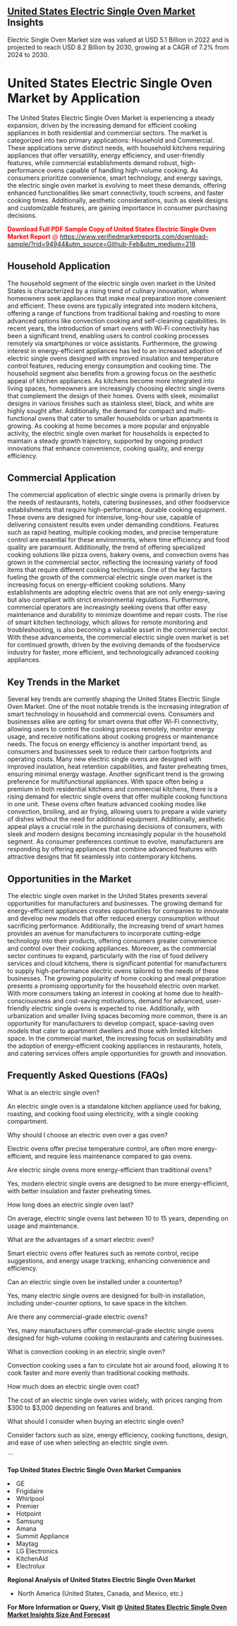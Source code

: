 <h2><a href="https://www.verifiedmarketreports.com/download-sample/?rid=94944&amp;utm_source=Github-Feb&amp;utm_medium=218" target="_blank">United States Electric Single Oven Market</a> Insights</h2><p>Electric Single Oven Market size was valued at USD 5.1 Billion in 2022 and is projected to reach USD 8.2 Billion by 2030, growing at a CAGR of 7.2% from 2024 to 2030.</p><p> <h1>United States Electric Single Oven Market by Application</h1> <p>The United States Electric Single Oven Market is experiencing a steady expansion, driven by the increasing demand for efficient cooking appliances in both residential and commercial sectors. The market is categorized into two primary applications: Household and Commercial. These applications serve distinct needs, with household kitchens requiring appliances that offer versatility, energy efficiency, and user-friendly features, while commercial establishments demand robust, high-performance ovens capable of handling high-volume cooking. As consumers prioritize convenience, smart technology, and energy savings, the electric single oven market is evolving to meet these demands, offering enhanced functionalities like smart connectivity, touch screens, and faster cooking times. Additionally, aesthetic considerations, such as sleek designs and customizable features, are gaining importance in consumer purchasing decisions. <p><span class=""><span style="color: #ff0000;"><strong>Download Full PDF Sample Copy of United States Electric Single Oven Market Report</strong> @ </span><a href="https://www.verifiedmarketreports.com/download-sample/?rid=94944&amp;utm_source=Github-Feb&amp;utm_medium=218" target="_blank">https://www.verifiedmarketreports.com/download-sample/?rid=94944&amp;utm_source=Github-Feb&amp;utm_medium=218</a></span></p></p> <h2>Household Application</h2> <p>The household segment of the electric single oven market in the United States is characterized by a rising trend of culinary innovation, where homeowners seek appliances that make meal preparation more convenient and efficient. These ovens are typically integrated into modern kitchens, offering a range of functions from traditional baking and roasting to more advanced options like convection cooking and self-cleaning capabilities. In recent years, the introduction of smart ovens with Wi-Fi connectivity has been a significant trend, enabling users to control cooking processes remotely via smartphones or voice assistants. Furthermore, the growing interest in energy-efficient appliances has led to an increased adoption of electric single ovens designed with improved insulation and temperature control features, reducing energy consumption and cooking time. The household segment also benefits from a growing focus on the aesthetic appeal of kitchen appliances. As kitchens become more integrated into living spaces, homeowners are increasingly choosing electric single ovens that complement the design of their homes. Ovens with sleek, minimalist designs in various finishes such as stainless steel, black, and white are highly sought after. Additionally, the demand for compact and multi-functional ovens that cater to smaller households or urban apartments is growing. As cooking at home becomes a more popular and enjoyable activity, the electric single oven market for households is expected to maintain a steady growth trajectory, supported by ongoing product innovations that enhance convenience, cooking quality, and energy efficiency. <h2>Commercial Application</h2> <p>The commercial application of electric single ovens is primarily driven by the needs of restaurants, hotels, catering businesses, and other foodservice establishments that require high-performance, durable cooking equipment. These ovens are designed for intensive, long-hour use, capable of delivering consistent results even under demanding conditions. Features such as rapid heating, multiple cooking modes, and precise temperature control are essential for these environments, where time efficiency and food quality are paramount. Additionally, the trend of offering specialized cooking solutions like pizza ovens, bakery ovens, and convection ovens has grown in the commercial sector, reflecting the increasing variety of food items that require different cooking techniques. One of the key factors fueling the growth of the commercial electric single oven market is the increasing focus on energy-efficient cooking solutions. Many establishments are adopting electric ovens that are not only energy-saving but also compliant with strict environmental regulations. Furthermore, commercial operators are increasingly seeking ovens that offer easy maintenance and durability to minimize downtime and repair costs. The rise of smart kitchen technology, which allows for remote monitoring and troubleshooting, is also becoming a valuable asset in the commercial sector. With these advancements, the commercial electric single oven market is set for continued growth, driven by the evolving demands of the foodservice industry for faster, more efficient, and technologically advanced cooking appliances. <h2>Key Trends in the Market</h2> <p>Several key trends are currently shaping the United States Electric Single Oven Market. One of the most notable trends is the increasing integration of smart technology in household and commercial ovens. Consumers and businesses alike are opting for smart ovens that offer Wi-Fi connectivity, allowing users to control the cooking process remotely, monitor energy usage, and receive notifications about cooking progress or maintenance needs. The focus on energy efficiency is another important trend, as consumers and businesses seek to reduce their carbon footprints and operating costs. Many new electric single ovens are designed with improved insulation, heat retention capabilities, and faster preheating times, ensuring minimal energy wastage. Another significant trend is the growing preference for multifunctional appliances. With space often being a premium in both residential kitchens and commercial kitchens, there is a rising demand for electric single ovens that offer multiple cooking functions in one unit. These ovens often feature advanced cooking modes like convection, broiling, and air frying, allowing users to prepare a wide variety of dishes without the need for additional equipment. Additionally, aesthetic appeal plays a crucial role in the purchasing decisions of consumers, with sleek and modern designs becoming increasingly popular in the household segment. As consumer preferences continue to evolve, manufacturers are responding by offering appliances that combine advanced features with attractive designs that fit seamlessly into contemporary kitchens. <h2>Opportunities in the Market</h2> <p>The electric single oven market in the United States presents several opportunities for manufacturers and businesses. The growing demand for energy-efficient appliances creates opportunities for companies to innovate and develop new models that offer reduced energy consumption without sacrificing performance. Additionally, the increasing trend of smart homes provides an avenue for manufacturers to incorporate cutting-edge technology into their products, offering consumers greater convenience and control over their cooking appliances. Moreover, as the commercial sector continues to expand, particularly with the rise of food delivery services and cloud kitchens, there is significant potential for manufacturers to supply high-performance electric ovens tailored to the needs of these businesses. The growing popularity of home cooking and meal preparation presents a promising opportunity for the household electric oven market. With more consumers taking an interest in cooking at home due to health-consciousness and cost-saving motivations, demand for advanced, user-friendly electric single ovens is expected to rise. Additionally, with urbanization and smaller living spaces becoming more common, there is an opportunity for manufacturers to develop compact, space-saving oven models that cater to apartment dwellers and those with limited kitchen space. In the commercial market, the increasing focus on sustainability and the adoption of energy-efficient cooking appliances in restaurants, hotels, and catering services offers ample opportunities for growth and innovation. <h2>Frequently Asked Questions (FAQs)</h2> <p>What is an electric single oven?</p> <p>An electric single oven is a standalone kitchen appliance used for baking, roasting, and cooking food using electricity, with a single cooking compartment.</p> <p>Why should I choose an electric oven over a gas oven?</p> <p>Electric ovens offer precise temperature control, are often more energy-efficient, and require less maintenance compared to gas ovens.</p> <p>Are electric single ovens more energy-efficient than traditional ovens?</p> <p>Yes, modern electric single ovens are designed to be more energy-efficient, with better insulation and faster preheating times.</p> <p>How long does an electric single oven last?</p> <p>On average, electric single ovens last between 10 to 15 years, depending on usage and maintenance.</p> <p>What are the advantages of a smart electric oven?</p> <p>Smart electric ovens offer features such as remote control, recipe suggestions, and energy usage tracking, enhancing convenience and efficiency.</p> <p>Can an electric single oven be installed under a countertop?</p> <p>Yes, many electric single ovens are designed for built-in installation, including under-counter options, to save space in the kitchen.</p> <p>Are there any commercial-grade electric ovens?</p> <p>Yes, many manufacturers offer commercial-grade electric single ovens designed for high-volume cooking in restaurants and catering businesses.</p> <p>What is convection cooking in an electric single oven?</p> <p>Convection cooking uses a fan to circulate hot air around food, allowing it to cook faster and more evenly than traditional cooking methods.</p> <p>How much does an electric single oven cost?</p> <p>The cost of an electric single oven varies widely, with prices ranging from $300 to $3,000 depending on features and brand.</p> <p>What should I consider when buying an electric single oven?</p> <p>Consider factors such as size, energy efficiency, cooking functions, design, and ease of use when selecting an electric single oven.</p> ```</p><p><strong>Top United States Electric Single Oven Market Companies</strong></p><div data-test-id=""><p><li>GE</li><li> Frigidaire</li><li> Whirlpool</li><li> Premier</li><li> Hotpoint</li><li> Samsung</li><li> Amana</li><li> Summit Appliance</li><li> Maytag</li><li> LG Electronics</li><li> KitchenAid</li><li> Electrolux</li></p><div><strong>Regional Analysis of&nbsp;United States Electric Single Oven Market</strong></div><ul><li dir="ltr"><p dir="ltr">North America&nbsp;(United States, Canada, and Mexico, etc.)</p></li></ul><p><strong>For More Information or Query, Visit @&nbsp;</strong><strong><a href="https://www.verifiedmarketreports.com/product/global-electric-single-oven-market-growth-2019-2024/?utm_source=Github-Feb&amp;utm_medium=218" target="_blank">United States Electric Single Oven Market Insights Size And Forecast</a></strong></p></div>
